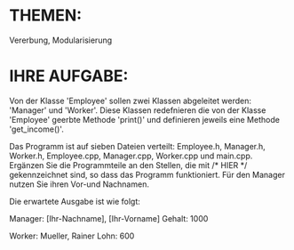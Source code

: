 # THEMEN:
Vererbung, Modularisierung


# IHRE AUFGABE:
Von der Klasse 'Employee' sollen zwei Klassen abgeleitet werden: 'Manager' und 'Worker'. Diese Klassen redefnieren die von der Klasse 'Employee' geerbte Methode 'print()' und definieren jeweils eine Methode 'get_income()'.

Das Programm ist auf sieben Dateien verteilt: Employee.h, Manager.h, Worker.h, Employee.cpp, Manager.cpp, Worker.cpp und main.cpp.
Ergänzen Sie die Programmteile an den Stellen, die mit /* HIER */ gekennzeichnet sind, so dass das Programm funktioniert. Für den Manager nutzen Sie ihren Vor-und Nachnamen.

Die erwartete Ausgabe ist wie folgt:

Manager: [Ihr-Nachname], [Ihr-Vorname]
Gehalt: 1000

Worker: Mueller, Rainer
Lohn: 600
